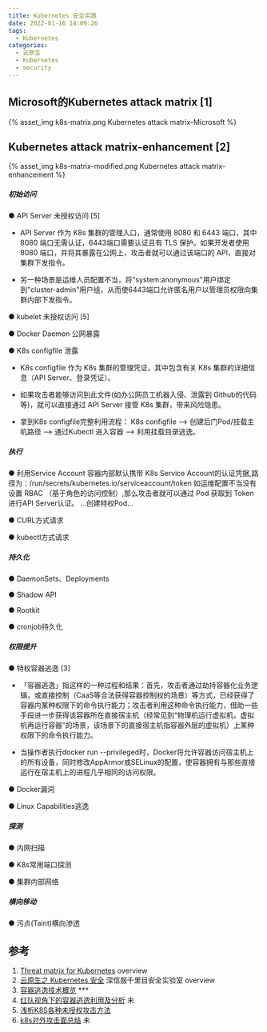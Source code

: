 ```yaml
---
title: Kubernetes 安全实践
date: 2022-01-16 14:09:26
tags:
  - Kubernetes
categories:
  - 云原生
  - Kubernetes
  - security
---
```


<p></p>
<!-- more -->

## Microsoft的Kubernetes attack matrix [1]
{% asset_img k8s-matrix.png  Kubernetes attack matrix-Microsoft %}

## Kubernetes attack matrix-enhancement [2]
{% asset_img k8s-matrix-modified.png  Kubernetes attack matrix-enhancement %}

##### 初始访问

● API Server 未授权访问 [5]
+ API Server 作为 K8s 集群的管理入口，通常使用 8080 和 6443 端口，其中 8080 端口无需认证，6443端口需要认证且有 TLS 保护。如果开发者使用 8080 端口，并将其暴露在公网上，攻击者就可以通过该端口的 API，直接对集群下发指令。

+ 另一种场景是运维人员配置不当，将"system:anonymous"用户绑定到"cluster-admin"用户组，从而使6443端口允许匿名用户以管理员权限向集群内部下发指令。

● kubelet 未授权访问 [5]

● Docker Daemon 公网暴露

● K8s configfile 泄露
+ K8s configfile 作为 K8s 集群的管理凭证，其中包含有关 K8s 集群的详细信息（API Server、登录凭证）。
+ 如果攻击者能够访问到此文件(如办公网员工机器入侵、泄露到 Github的代码等)，就可以直接通过 API Server 接管 K8s 集群，带来风险隐患。

+ 拿到K8s configfile完整利用流程：
K8s configfile --> 创建后门Pod/挂载主机路径 --> 通过Kubectl 进入容器 --> 利用挂载目录逃逸。

##### 执行

● 利用Service Account
  容器内部默认携带 K8s Service Account的认证凭据,路径为：/run/secrets/kubernetes.io/serviceaccount/token
  如运维配置不当没有设置 RBAC （基于角色的访问控制）,那么攻击者就可以通过 Pod 获取到 Token 进行API Server认证。
  ...创建特权Pod...

● CURL方式请求

● kubectl方式请求

##### 持久化

● DaemonSets、Deployments

● Shadow API

● Rootkit

● cronjob持久化

##### 权限提升

● 特权容器逃逸 [3]

+ 「容器逃逸」指这样的一种过程和结果：首先，攻击者通过劫持容器化业务逻辑，或直接控制（CaaS等合法获得容器控制权的场景）等方式，已经获得了容器内某种权限下的命令执行能力；攻击者利用这种命令执行能力，借助一些手段进一步获得该容器所在直接宿主机（经常见到“物理机运行虚拟机，虚拟机再运行容器”的场景，该场景下的直接宿主机指容器外层的虚拟机）上某种权限下的命令执行能力。

+ 当操作者执行docker run --privileged时，Docker将允许容器访问宿主机上的所有设备，同时修改AppArmor或SELinux的配置，使容器拥有与那些直接运行在宿主机上的进程几乎相同的访问权限。

● Docker漏洞

● Linux Capabilities逃逸

##### 探测

● 内网扫描

● K8s常用端口探测

● 集群内部网络

##### 横向移动

● 污点(Taint)横向渗透

## 参考
1. [Threat matrix for Kubernetes](https://www.microsoft.com/security/blog/2020/04/02/attack-matrix-kubernetes/)  overview
2. [云原生之 Kubernetes 安全](https://paper.seebug.org/1803/) 深信服千里目安全实验室  overview
3. [容器逃逸技术概览](https://blog.wohin.me/posts/container-escape-overview/) ***
4. [红队视角下的容器逃逸利用及分析](https://www.bilibili.com/read/cv17136407) 未
5. [浅析K8S各种未授权攻击方法](https://cloud.tencent.com/developer/article/2000490)
6. [k8s对外攻击面总结](https://www.bilibili.com/read/cv15722560/) 未